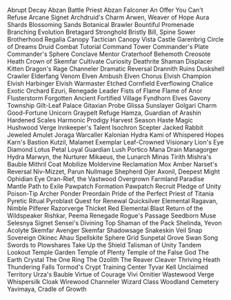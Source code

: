 
Abrupt Decay
Abzan Battle Priest
Abzan Falconer
An Offer You Can't Refuse
Arcane Signet
Archdruid's Charm
Arwen, Weaver of Hope
Aura Shards
Blossoming Sands
Botanical Brawler
Bountiful Promenade
Branching Evolution
Bretagard Stronghold
Bristly Bill, Spine Sower
Brotherhood Regalia
Canopy Tactician
Canopy Vista
Castle Garenbrig
Circle of Dreams Druid
Combat Tutorial
Command Tower
Commander's Plate
Commander's Sphere
Conclave Mentor
Craterhoof Behemoth
Creosote Heath
Crown of Skemfar
Cultivate
Curiosity
Deathrite Shaman
Displacer Kitten
Dragon's Rage Channeler
Dramatic Reversal
Drannith Ruins
Duskshell Crawler
Elderfang Venom
Elven Ambush
Elven Chorus
Elvish Champion
Elvish Harbinger
Elvish Warmaster
Etched Cornfield
Everflowing Chalice
Exotic Orchard
Ezuri, Renegade Leader
Fists of Flame
Flame of Anor
Flusterstorm
Forgotten Ancient
Fortified Village
Fyndhorn Elves
Gavony Township
Gilt-Leaf Palace
Gitaxian Probe
Glissa Sunslayer
Golgari Charm
Good-Fortune Unicorn
Graypelt Refuge
Hamza, Guardian of Arashin
Hardened Scales
Harmonic Prodigy
Harvest Season
Haste Magic
Hushwood Verge
Innkeeper's Talent
Isochron Scepter
Jacked Rabbit
Jeweled Amulet
Joraga Warcaller
Kalonian Hydra
Kami of Whispered Hopes
Karn's Bastion
Kutzil, Malamet Exemplar
Leaf-Crowned Visionary
Lion's Eye Diamond
Lotus Petal
Loyal Guardian
Lush Portico
Mana Drain
Managorger Hydra
Marwyn, the Nurturer
Mikaeus, the Lunarch
Minas Tirith
Mishra's Bauble
Mithril Coat
Mobilize
Moldervine Reclamation
Mox Amber
Narset's Reversal
Niv-Mizzet, Parun
Nullmage Shepherd
Ojer Axonil, Deepest Might
Ophidian Eye
Oran-Rief, the Vastwood
Overgrown Farmland
Paradise Mantle
Path to Exile
Pawpatch Formation
Pawpatch Recruit
Pledge of Unity
Poison-Tip Archer
Ponder
Preordain
Pride of the Perfect
Priest of Titania
Pyretic Ritual
Pyroblast
Quest for Renewal
Quicksilver Elemental
Ragavan, Nimble Pilferer
Razorverge Thicket
Red Elemental Blast
Return of the Wildspeaker
Rishkar, Peema Renegade
Rogue's Passage
Seedborn Muse
Selesnya Signet
Sensei's Divining Top
Shaman of the Pack
Shelinda, Yevon Acolyte
Skemfar Avenger
Skemfar Shadowsage
Snakeskin Veil
Snap
Sovereign Okinec Ahau
Spellskite
Sphere Grid
Sunpetal Grove
Swan Song
Swords to Plowshares
Take Up the Shield
Talisman of Unity
Tandem Lookout
Temple Garden
Temple of Plenty
Temple of the False God
The Earth Crystal
The One Ring
The Ozolith
The Reaver Cleaver
Thriving Heath
Thundering Falls
Tormod's Crypt
Training Center
Tyvar Kell
Unclaimed Territory
Urza's Bauble
Virtue of Courage
Vivi Ornitier
Wastewood Verge
Whispersilk Cloak
Wirewood Channeler
Wizard Class
Woodland Cemetery
Yavimaya, Cradle of Growth